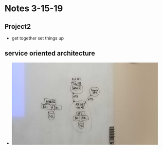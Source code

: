 # Notes 3-15-19

## Project2
- get together set things up

## service oriented architecture
- ![insert picture here](Project2Layout.jpg)
